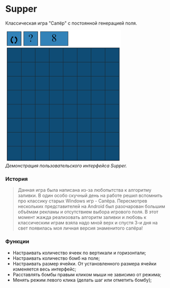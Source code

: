 # Supper

Классическая игра "Сапёр" с постоянной генерацией поля.

![Screenshot](https://raw.githubusercontent.com/Gan0za/sapper/main/img/screenshot.png)<br>
*Демонстрация пользовательского интерфейса Supper.*

### История

>Данная игра была написана из-за любопытства к алгоритму заливки. 
>В один особо скучный день на работе решил вспомнить про классику старых Windows игр - Сапёра. 
>Пересмотрев нескольких представителей на Android был разочарован большим объёмам рекламы и отсутствием выбора игрового поля. 
>В этот момент жажда реализовать алгоритм заливки и любовь к классическим играм взяла надо мной верх и спустя 3-и дня на свет появилась моя личная версия знаменитого сапёра!

### Функции

- Настраивать количество ячеек по вертикали и горизонтали;
- Настраивать количество бомб на поле;
- Настраивать размер ячейки. От установленного размера ячейки изменяется весь интерфейс;
- Расставлять бомбы правым кликом мыши не зависимо от режима;
- Менять режим левого клика (делать шаг или отметить бомбу);
